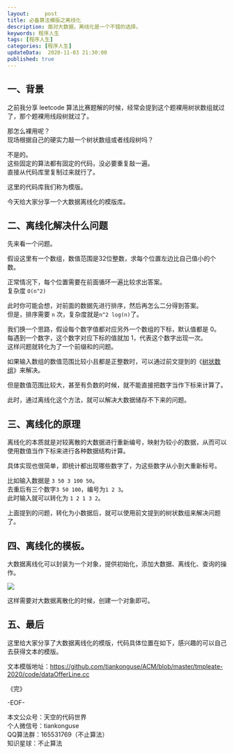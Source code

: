 ```yaml
---   
layout:     post  
title: 必备算法模版之离线化  
description: 面对大数据，离线化是一个不错的选择。  
keywords: 程序人生  
tags: [程序人生]    
categories: [程序人生]  
updateData:  2020-11-03 21:30:00  
published: true  
---  
```



## 一、背景  


之前我分享 leetcode 算法比赛题解的时候，经常会提到这个题裸用树状数组就过了，那个题裸用线段树就过了。  


那怎么裸用呢？  
现场根据自己的硬实力敲一个树状数组或者线段树吗？  


不是的。  
这些固定的算法都有固定的代码，没必要重复敲一遍。  
直接从代码库里复制过来就行了。  


这里的代码库我们称为模版。  


今天给大家分享一个大数据离线化的模版库。  


## 二、离线化解决什么问题  


先来看一个问题。  


假设这里有一个数组，数值范围是32位整数，求每个位置左边比自己值小的个数。  


正常情况下，每个位置需要在前面循环一遍比较求出答案。  
复杂度 `O(n^2)`  


此时你可能会想，对前面的数据先进行排序，然后再怎么二分得到答案。  
但是，排序需要 `n` 次，复杂度就是`n^2 log(n)`了。  


我们换一个思路，假设每个数字值都对应另外一个数组的下标，默认值都是 0。  
每遇到一个数字，这个数字对应下标的值就加 1，代表这个数字出现一次。  
这样问题就转化为了一个前缀和的问题。  


如果输入数组的数值范围比较小且都是正整数时，可以通过前文提到的《[树状数组](https://mp.weixin.qq.com/s/pIzfukAJH95_jTjYum_GbA)》来解决。  


但是数值范围比较大，甚至有负数的时候，就不能直接把数字当作下标来计算了。  


此时，通过离线化这个方法，就可以解决大数据储存不下来的问题。  


## 三、离线化的原理  


离线化的本质就是对较离散的大数据进行重新编号，映射为较小的数据，从而可以使用数值当作下标来进行各种数据结构计算。  


具体实现也很简单，即统计都出现哪些数字了，为这些数字从小到大重新标号。  


比如输入数据是 `3 50 3 100 50`。  
去重后有三个数字`3 50 100`，编号为`1 2 3`。  
此时输入就可以转化为 `1 2 1 3 2`。  


上面提到的问题，转化为小数据后，就可以使用前文提到的树状数组来解决问题了。  


## 四、离线化的模板。



大数据离线化可以封装为一个对象，提供初始化，添加大数据、离线化、查询的操作。  



![](//res2020.tiankonguse.com/images/2020/11/03/001.png)  


这样需要对大数据离散化的时候，创建一个对象即可。  


## 五、最后  


这里给大家分享了大数据离线化的模版，代码具体位置在如下，感兴趣的可以自己去获得文本的模版。  


文本模版地址：https://github.com/tiankonguse/ACM/blob/master/tmpleate-2020/code/dataOfferLine.cc  



《完》  


-EOF-  



本文公众号：天空的代码世界  
个人微信号：tiankonguse  
QQ算法群：165531769（不止算法）  
知识星球：不止算法  

